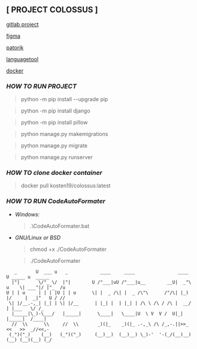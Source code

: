 ## **[ PROJECT COLOSSUS ]**

[gitlab project](https://gitlab.informatics.ru/2021-2022/mytischi/s105/hyperion/colossus)

[figma](https://www.figma.com/file/YWgpqDwhopIyp9T1D9UiaT/Untitled?node-id=0%3A1)

[patorjk](https://patorjk.com/software/taag)

[languagetool](https://languagetool.org/ru)

[docker](https://hub.docker.com/repository/docker/kosten19/colossus)

### _**HOW TO RUN PROJECT**_

> python -m pip install --upgrade pip

> python -m pip install django

> python -m pip install pillow

> python manage.py makemigrations

> python manage.py migrate

> python manage.py runserver

### _**HOW TO clone docker container**_

> docker pull kosten19/colossus:latest


### _**HOW TO RUN CodeAutoFormater**_

- _Windows:_
    > .\CodeAutoFormater.bat

- _GNU/Linux or BSD_
    > chmod +x ./CodeAutoFormater
    
    > ./CodeAutoFormater

```
   _       U  ___ u   _            ____     ____                ____       U _____ u  _____  
  |"|       \/"_ \/  |"|        U /"___|uU /"___|u__        __U|  _"\ u    \| ___"|/ |"_  /u 
U | | u     | | | |U | | u      \| |  _ /\| |  _ /\"\      /"/\| |_) |/     |  _|"   U / //  
 \| |/__.-,_| |_| | \| |/__      | |_| |  | |_| | /\ \ /\ / /\ |  __/       | |___   \/ /_   
  |_____|\_)-\___/   |_____|      \____|   \____|U  \ V  V /  U|_|          |_____|  /____|  
  //  \\      \\     //  \\       _)(|_    _)(|_ .-,_\ /\ /_,-.||>>_        <<   >>  _//<<,- 
 (_")("_)    (__)   (_")("_)     (__)__)  (__)__) \_)-'  '-(_/(__)__)      (__) (__)(__) (_/ 

```
